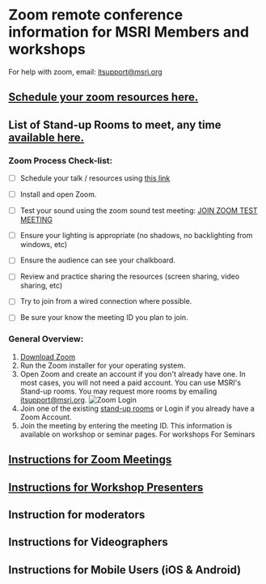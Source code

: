 # Zoom remote conference information for MSRI Members and workshops
For help with zoom, email: itsupport@msri.org 
## [Schedule your zoom resources here.](https://docs.google.com/forms/d/e/1FAIpQLSe_Tp18HFLuT4Mu6-FUYzb3Z4W8T2bXG-JNx0Yy6D3q-Ck5yw/viewform) 


## List of Stand-up Rooms to meet, any time [available here.](https://github.com/msri/public/tree/master/Members/Zoom/Standup%20Rooms)

### Zoom Process Check-list:
- [ ] Schedule your talk / resources using [this link](https://docs.google.com/forms/d/e/1FAIpQLSe_Tp18HFLuT4Mu6-FUYzb3Z4W8T2bXG-JNx0Yy6D3q-Ck5yw/viewform)
- [ ] Install and open Zoom. 
- [ ] Test your sound using the zoom sound test meeting: [JOIN ZOOM TEST MEETING](https://zoom.us/test)
- [ ] Ensure your lighting is appropriate (no shadows, no backlighting from windows, etc)
- [ ] Ensure the audience can see your chalkboard. 
- [ ] Review and practice sharing the resources (screen sharing, video sharing, etc)
- [ ] Try to join from a wired connection where possible. 
- [ ] Be sure your know the meeting ID you plan to join.


### General Overview:
1. [Download Zoom](https://zoom.us/download)
1. Run the Zoom installer for your operating system. 
1. Open Zoom and create an account if you don't already have one. In most cases, you will not need a paid account. You can use MSRI's Stand-up rooms. You may request more rooms by emailing itsupport@msri.org. 
![Zoom Login](https://s3-us-west-1.amazonaws.com/msri.org/computing/zoom-login.png)
1. Join one of the existing [stand-up rooms](https://github.com/msri/public/tree/master/Members/Zoom/Standup%20Rooms)
or
Login if you already have a Zoom Account. 
1. Join the meeting by entering the meeting ID. This information is available on workshop or seminar pages.
For workshops
For Seminars 

## [Instructions for Zoom Meetings](https://github.com/msri/public/tree/master/Members/Zoom/Meetings)

## [Instructions for Workshop Presenters](https://github.com/msri/public/tree/master/Members/Zoom/Presenters)

## Instruction for moderators

## Instructions for Videographers

## Instructions for Mobile Users (iOS & Android)